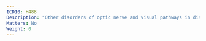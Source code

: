 ```yaml
---
ICD10: H488
Description: "Other disorders of optic nerve and visual pathways in diseases classified elsewhere"
Matters: No
Weight: 0
---
```


